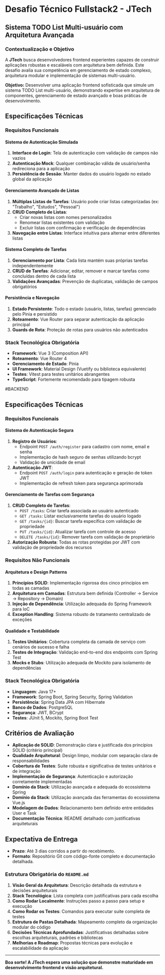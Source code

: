 # Desafio Técnico Fullstack2 - JTech

## Sistema TODO List Multi-usuário com Arquitetura Avançada

### Contextualização e Objetivo

A **JTech** busca desenvolvedores frontend experientes capazes de construir aplicações robustas e escaláveis com arquitetura bem definida. Este desafio avalia sua competência em gerenciamento de estado complexo, arquitetura modular e implementação de sistemas multi-usuário.

**Objetivo:** Desenvolver uma aplicação frontend sofisticada que simule um sistema TODO List multi-usuário, demonstrando expertise em arquitetura de componentes, gerenciamento de estado avançado e boas práticas de desenvolvimento.

## Especificações Técnicas

### Requisitos Funcionais

#### Sistema de Autenticação Simulada

1. **Interface de Login**: Tela de autenticação com validação de campos não vazios
2. **Autenticação Mock**: Qualquer combinação válida de usuário/senha redireciona para a aplicação
3. **Persistência de Sessão**: Manter dados do usuário logado no estado global da aplicação

#### Gerenciamento Avançado de Listas

1. **Múltiplas Listas de Tarefas**: Usuário pode criar listas categorizadas (ex: "Trabalho", "Estudos", "Pessoal")
2. **CRUD Completo de Listas**:
   * Criar novas listas com nomes personalizados
   * Renomear listas existentes com validação
   * Excluir listas com confirmação e verificação de dependências
3. **Navegação entre Listas**: Interface intuitiva para alternar entre diferentes listas

#### Sistema Completo de Tarefas

1. **Gerenciamento por Lista**: Cada lista mantém suas próprias tarefas independentemente
2. **CRUD de Tarefas**: Adicionar, editar, remover e marcar tarefas como concluídas dentro de cada lista
3. **Validações Avançadas**: Prevenção de duplicatas, validação de campos obrigatórios

#### Persistência e Navegação

1. **Estado Persistente**: Todo o estado (usuário, listas, tarefas) gerenciado pelo Pinia e persistido
2. **Roteamento**: Vue Router para separar autenticação da aplicação principal
3. **Guards de Rota**: Proteção de rotas para usuários não autenticados


### Stack Tecnológica Obrigatória

* **Framework**: Vue 3 (Composition API)
* **Roteamento**: Vue Router 4
* **Gerenciamento de Estado**: Pinia
* **UI Framework**: Material Design (Vuetify ou biblioteca equivalente)
* **Testes**: Vitest para testes unitários abrangentes
* **TypeScript**: Fortemente recomendado para tipagem robusta

#BACKEND

## Especificações Técnicas

### Requisitos Funcionais

#### Sistema de Autenticação Segura

1. **Registro de Usuários**:
   * Endpoint `POST /auth/register` para cadastro com nome, email e senha
   * Implementação de hash seguro de senhas utilizando bcrypt
   * Validação de unicidade de email
2. **Autenticação JWT**:
   * Endpoint `POST /auth/login` para autenticação e geração de token JWT
   * Implementação de refresh token para segurança aprimorada

#### Gerenciamento de Tarefas com Segurança

1. **CRUD Completo de Tarefas**:
   * `POST /tasks`: Criar tarefa associada ao usuário autenticado
   * `GET /tasks`: Listar exclusivamente tarefas do usuário logado
   * `GET /tasks/{id}`: Buscar tarefa específica com validação de propriedade
   * `PUT /tasks/{id}`: Atualizar tarefa com controle de acesso
   * `DELETE /tasks/{id}`: Remover tarefa com validação de proprietário
2. **Autorização Robusta**: Todas as rotas protegidas por JWT com validação de propriedade dos recursos

### Requisitos Não Funcionais

#### Arquitetura e Design Patterns

1. **Princípios SOLID**: Implementação rigorosa dos cinco princípios em todas as camadas
2. **Arquitetura em Camadas**: Estrutura bem definida (Controller → Service → Repository → Domain)
3. **Injeção de Dependência**: Utilização adequada do Spring Framework para IoC
4. **Exception Handling**: Sistema robusto de tratamento centralizado de exceções

#### Qualidade e Testabilidade

1. **Testes Unitários**: Cobertura completa da camada de serviço com cenários de sucesso e falha
2. **Testes de Integração**: Validação end-to-end dos endpoints com Spring Test
3. **Mocks e Stubs**: Utilização adequada de Mockito para isolamento de dependências

### Stack Tecnológica Obrigatória

* **Linguagem**: Java 17+
* **Framework**: Spring Boot, Spring Security, Spring Validation
* **Persistência**: Spring Data JPA com Hibernate
* **Banco de Dados**: PostgreSQL
* **Segurança**: JWT, BCrypt
* **Testes**: JUnit 5, Mockito, Spring Boot Test

## Critérios de Avaliação

* **Aplicação de SOLID**: Demonstração clara e justificada dos princípios SOLID (critério principal)
* **Qualidade Arquitetural**: Design limpo, modular com separação clara de responsabilidades
* **Cobertura de Testes**: Suite robusta e significativa de testes unitários e de integração
* **Implementação de Segurança**: Autenticação e autorização corretamente implementadas
* **Domínio da Stack**: Utilização avançada e adequada do ecossistema Spring
* **Domínio da Stack**: Utilização avançada das ferramentas do ecossistema Vue.js
* **Modelagem de Dados**: Relacionamento bem definido entre entidades User e Task
* **Documentação Técnica**: README detalhado com justificativas arquiteturais

## Expectativa de Entrega

* **Prazo**: Até 3 dias corridos a partir do recebimento.
* **Formato**: Repositório Git com código-fonte completo e documentação detalhada.

### Estrutura Obrigatória do `README.md`

1. **Visão Geral da Arquitetura**: Descrição detalhada da estrutura e decisões arquiteturais
2. **Stack Tecnológica**: Lista completa com justificativas para cada escolha
3. **Como Rodar Localmente**: Instruções passo a passo para setup e execução
4. **Como Rodar os Testes**: Comandos para executar suite completa de testes
5. **Estrutura de Pastas Detalhada**: Mapeamento completo da organização modular do código
6. **Decisões Técnicas Aprofundadas**: Justificativas detalhadas sobre escolhas arquiteturais, padrões e bibliotecas
7. **Melhorias e Roadmap**: Propostas técnicas para evolução e escalabilidade da aplicação

---

**Boa sorte! A JTech espera uma solução que demonstre maturidade em desenvolvimento frontend e visão arquitetural.**
